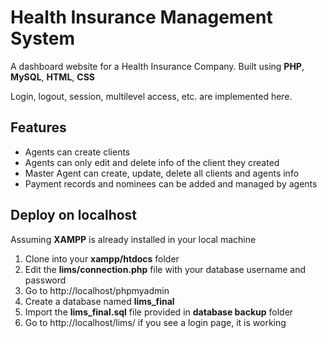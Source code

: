 # Health Insurance Management System
A dashboard website for a Health Insurance Company.
Built using **PHP**, **MySQL**, **HTML**, **CSS**

Login, logout, session, multilevel access, etc. are implemented here.

## Features
- Agents can create clients
- Agents can only edit and delete info of the client they created
- Master Agent can create, update, delete all clients and agents info
- Payment records and nominees can be added and managed by agents

## Deploy on localhost
Assuming **XAMPP** is already installed in your local machine

1. Clone into your **xampp/htdocs** folder
2. Edit the **lims/connection.php** file with your database username and password
2. Go to http://localhost/phpmyadmin
3. Create a database named **lims_final**
3. Import the **lims_final.sql** file provided in **database backup** folder
4. Go to http://localhost/lims/ if you see a login page, it is working

